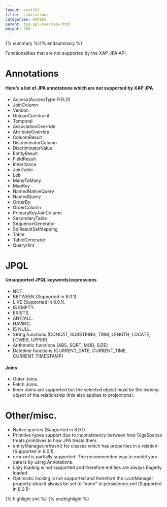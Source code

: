 ```yaml
---
layout: post101
title:  Limitations
categories: XAP101
parent: jpa-api-overview.html
weight: 400
---
```


{% summary %}{% endsummary %}



Functionalities that are not supported by the XAP JPA API.

# Annotations

#### Here's a list of JPA annotations which are not supported by XAP JPA

- Access(AccessType.FIELD)
- JoinColumn
- Version
- UniqueConstraint
- Temporal
- AssociationOverride
- AttributeOverride
- ColumnResult
- DiscriminatorColumn
- DiscriminatorValue
- EntityResult
- FieldResult
- Inheritance
- JoinTable
- Lob
- ManyToMany
- MapKey
- NamedNativeQuery
- NamedQuery
- OrderBy
- OrderColumn
- PrimaryKeyJoinColumn
- SecondaryTable
- SequenceGenerator
- SqlResultSetMapping
- Table
- TableGenerator
- QueryHint


# JPQL

#### Unsupported JPQL keywords/expressions

- NOT.
- BETWEEN (Supported in 8.0.1).
- LIKE (Supported in 8.0.1).
- IS EMPTY.
- EXISTS.
- ANY/ALL.
- HAVING.
- IS NULL.
- String functions (CONCAT, SUBSTRING, TRIM, LENGTH, LOCATE, LOWER, UPPER)
- Arithmetic functions (ABS, SQRT, MOD, SIZE)
- Datetime functions (CURRENT_DATE, CURRENT_TIME, CURRENT_TIMESTAMP)

#### Joins

- Outer Joins.
- Fetch Joins.
- Inner Joins are supported but the selected object must be the owning object of the relationship (this also applies to projections).

# Other/misc.

- Native queries (Supported in 8.0.1).
- Primitive types support due to inconsistency between how GigaSpaces treats primitives to how JPA treats them.
- entityManager.refresh() for classes which has properties in a relation (Supported in 8.0.1).
- orm.xml is partially supported. The recommended way to model your data is by using Annotations.
- Lazy loading is not supported and therefore entities are always Eagerly loaded.
- Optimistic locking is not supported and therefore the LockManager property should always be set to "none" in persistence.xml (Supported in 8.0.1):

{% highlight xml %}
  <property name="LockManager" value="none"/>
{% endhighlight %}

